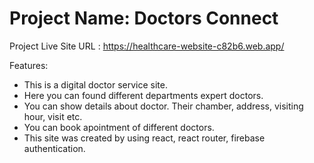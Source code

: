 # Project Name: Doctors Connect

Project Live Site URL : https://healthcare-website-c82b6.web.app/

Features:

* This is a digital doctor service site.
* Here you can found different departments expert doctors.
* You can show details about doctor. Their chamber, address, visiting hour, visit etc.
* You can book apointment of different doctors.
* This site was created by using react, react router, firebase authentication. 